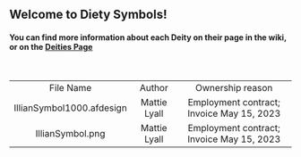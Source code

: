 <h2>Welcome to Diety Symbols!</td>
<br/>
<h4> You can find more information about each Deity on their page in the wiki, or on the <a href="https://github.com/austinBailey5624/MonsterMaster/wiki/Deities">Deities Page</a></h4>
<br/>
<div align="center">
<table>
<tr>
    <td align="center">File Name</td>
    <td align="center">Author</td>
    <td align="center">Ownership reason</td>
</tr>
<tr>
    <td align="center">IllianSymbol1000.afdesign</td>
    <td align="center">Mattie Lyall</td>
    <td align="center">Employment contract; Invoice May 15, 2023</td>
</tr>
<tr>
    <td align="center">IllianSymbol.png</td>
    <td align="center">Mattie Lyall</td>
    <td align="center">Employment contract; Invoice May 15, 2023</td>
</tr>
</table>
</div>